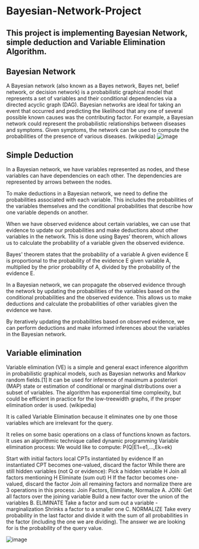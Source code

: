 # Bayesian-Network-Project
## This project is implementing Bayesian Network, simple deduction and Variable Elimination Algorithm.

## Bayesian Network
A Bayesian network (also known as a Bayes network, Bayes net, belief network, or decision network)
is a probabilistic graphical model that represents a set of variables and their conditional dependencies via a directed acyclic graph (DAG).
Bayesian networks are ideal for taking an event that occurred and predicting the likelihood that any one of several possible known causes was the contributing factor.
For example, a Bayesian network could represent the probabilistic relationships between diseases and symptoms.
Given symptoms, the network can be used to compute the probabilities of the presence of various diseases. (wikipedia)
![image](https://github.com/Kfirul/Bayesian-Network/assets/98819583/eb777a11-fa02-41c9-b626-fc32edf91efc)


## Simple Deduction
 In a Bayesian network, we have variables represented as nodes, and these variables can have dependencies on each other. The dependencies are represented by arrows between the nodes.

To make deductions in a Bayesian network, we need to define the probabilities associated with each variable. This includes the probabilities of the variables themselves and the conditional probabilities that describe how one variable depends on another.

When we have observed evidence about certain variables, we can use that evidence to update our probabilities and make deductions about other variables in the network. This is done using Bayes' theorem, which allows us to calculate the probability of a variable given the observed evidence.

Bayes' theorem states that the probability of a variable A given evidence E is proportional to the probability of the evidence E given variable A, multiplied by the prior probability of A, divided by the probability of the evidence E.

In a Bayesian network, we can propagate the observed evidence through the network by updating the probabilities of the variables based on the conditional probabilities and the observed evidence. This allows us to make deductions and calculate the probabilities of other variables given the evidence we have.

By iteratively updating the probabilities based on observed evidence, we can perform deductions and make informed inferences about the variables in the Bayesian network.

## Variable elimination
Variable elimination (VE) is a simple and general exact inference algorithm in probabilistic graphical models, such as Bayesian networks and Markov random fields.[1] It can be used for inference of maximum a posteriori (MAP) state or estimation of conditional or marginal distributions over a subset of variables. The algorithm has exponential time complexity, but could be efficient in practice for the low-treewidth graphs, if the proper elimination order is used. (wikipedia)

It is called Variable Elimination because it eliminates one by one those variables which are irrelevant for the query.

It relies on some basic operations on a class of functions known as factors.
It uses an algorithmic technique called dynamic programming
Variable elimination process:
We would like to compute: P(Q|E1=e1,...,Ek=ek)

Start with initial factors
local CPTs instantiated by evidence
If an instantiated CPT becomes one-valued, discard the factor
While there are still hidden variables (not Q or evidence):
Pick a hidden variable H
Join all factors mentioning H
Eliminate (sum out) H
If the factor becomes one-valued, discard the factor
Join all remaining factors and normalize
there are 3 operations in this process: Join Factors, Eliminate, Normalize
A. JOIN:
Get all factors over the joining variable
Build a new factor over the union of the variables
B. ELIMINATE
Take a factor and sum out a variable - marginalization
Shrinks a factor to a smaller one
C. NORMALIZE
Take every probability in the last factor and divide it with the sum of all probabilities in the factor (including the one we are dividing).
The answer we are looking for is the probability of the query value.

![image](https://github.com/Kfirul/Bayesian-Network/assets/98819583/e4a91751-18ba-4013-943f-eec6c1825665)

